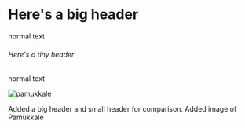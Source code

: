 # Here's a big header
normal text
###### Here's a tiny header
normal text


![pamukkale](https://upload.wikimedia.org/wikipedia/commons/thumb/d/de/Pamukkale_30.jpg/520px-Pamukkale_30.jpg)





Added a big header and small header for comparison. 
Added image of Pamukkale









